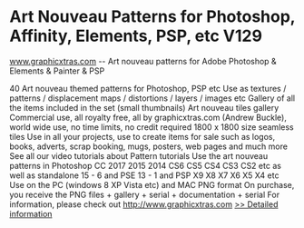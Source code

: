 # Art Nouveau Patterns for Photoshop, Affinity, Elements, PSP, etc V129
www.graphicxtras.com -- Art nouveau patterns for Adobe Photoshop & Elements & Painter & PSP

40 Art nouveau themed patterns for Photoshop, PSP etc
Use as textures / patterns / displacement maps / distortions / layers / images etc
Gallery of all the items included in the set (small thumbnails) Art nouveau tiles gallery
Commercial use, all royalty free, all by graphicxtras.com (Andrew Buckle), world wide use, no time limits, no credit required
1800 x 1800 size seamless tiles
Use in all your projects, use to create items for sale such as logos, books, adverts, scrap booking, mugs, posters, web pages and much more
See all our video tutorials about Pattern tutorials
Use the art nouveau patterns in Photoshop CC 2017 2015 2014 CS6 CS5 CS4 CS3 CS2 etc as well as standalone 15 - 6 and PSE 13 - 1 and PSP X9 X8 X7 X6 X5 X4 etc
Use on the PC (windows 8 XP Vista etc) and MAC
PNG format
On purchase, you receive the PNG files + gallery + serial + documentation + serial
For information, please check out http://www.graphicxtras.com
[>> Detailed information](https://secure.shareit.com/shareit/product.html?productid=300651264&affiliateid=200057808)